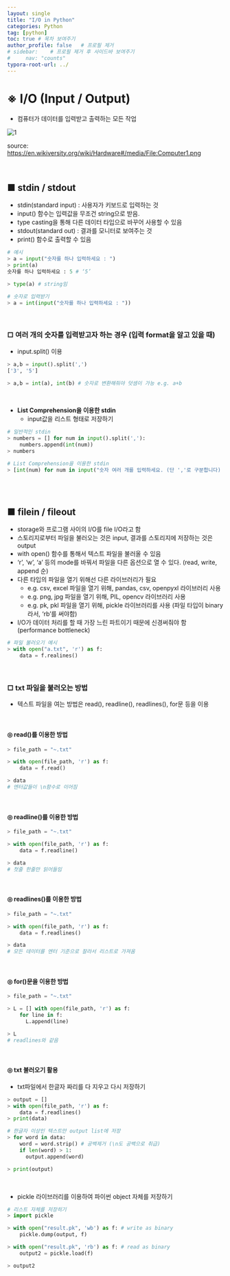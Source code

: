 ```yaml
---
layout: single
title: "I/O in Python"
categories: Python
tag: [python]
toc: true # 목차 보여주기
author_profile: false   # 프로필 제거
# sidebar:    # 프로필 제거 후 사이드바 보여주기
#     nav: "counts"
typora-root-url: ../
---
```


# ※ I/O (Input / Output)
- 컴퓨터가 데이터를 입력받고 출력하는 모든 작업

![1]({{site.url}}/images/python/2024-05-13-python-io/1.png)

source: <https://en.wikiversity.org/wiki/Hardware#/media/File:Computer1.png>

<br>

## **■ stdin / stdout**
- stdin(standard input) : 사용자가 키보드로 입력하는 것
- input() 함수는 입력값을 무조건 string으로 받음.
- type casting을 통해 다른 데이터 타입으로 바꾸어 사용할 수 있음
- stdout(standard out) : 결과를 모니터로 보여주는 것
- print() 함수로 출력할 수 있음

```py
# 예시
> a = input("숫자를 하나 입력하세요 : ")
> print(a)
숫자를 하나 입력하세요 : 5 # ‘5’

> type(a) # string임

# 숫자로 입력받기
> a = int(input("숫자를 하나 입력하세요 : "))
```

<br>

### □ 여러 개의 숫자를 입력받고자 하는 경우 (입력 format을 알고 있을 때)
- input.split() 이용

```py
> a,b = input().split(',')
['3', '5']

> a,b = int(a), int(b) # 숫자로 변환해줘야 덧셈이 가능 e.g. a+b
```

<br>

- **List Comprehension을 이용한 stdin**
  - input값을 리스트 형태로 저장하기

```py
# 일반적인 stdin
> numbers = [] for num in input().split(','):
    numbers.append(int(num))
> numbers

# List Comprehension을 이용한 stdin
> [int(num) for num in input("숫자 여러 개를 입력하세요. (단 ','로 구분합니다) ").split(",")]
```

<br>
<br>

## **■ filein / fileout**
- storage와 프로그램 사이의 I/O를 file I/O라고 함
- 스토리지로부터 파일을 불러오는 것은 input, 결과를 스토리지에 저장하는 것은 output
- with open() 함수를 통해서 텍스트 파일을 불러올 수 있음
- ‘r’, ‘w’, ‘a’ 등의 mode를 바꿔서 파일을 다른 옵션으로 열 수 있다. (read, write, append 순)
- 다른 타입의 파일을 열기 위해선 다른 라이브러리가 필요
  - e.g. csv, excel 파일을 열기 위해, pandas, csv, openpyxl 라이브러리 사용
  - e.g. png, jpg 파일을 열기 위해, PIL, opencv 라이브러리 사용
  - e.g. pk, pkl 파일을 열기 위해, pickle 라이브러리를 사용 (파일 타입이 binary라서, ‘rb’를 써야함)
- I/O가 데이터 처리를 할 때 가장 느린 파트이기 때문에 신경써줘야 함 (performance bottleneck)

```py
# 파일 불러오기 예시
> with open("a.txt", 'r') as f:
    data = f.realines()
```

<br>

### □ txt 파일을 불러오는 방법
- 텍스트 파일을 여는 방법은 read(), readline(), readlines(), for문 등을 이용

<br>

#### **◎ read**()를 이용한 방법

```py
> file_path = "~.txt"

> with open(file_path, 'r') as f:
    data = f.read()

> data
# 엔터값들이 \n함수로 이어짐
```

<br>

#### **◎ readline**()를 이용한 방법

```py
> file_path = "~.txt"

> with open(file_path, 'r') as f:
    data = f.readline()

> data
# 첫줄 한줄만 읽어들임
```

<br>

#### **◎ readlines**()를 이용한 방법

```py
> file_path = "~.txt"

> with open(file_path, 'r') as f:
    data = f.readlines()

> data
# 모든 데이터를 엔터 기준으로 잘라서 리스트로 가져옴
```

<br>

#### **◎ for**()문을 이용한 방법

```py
> file_path = "~.txt"

> L = [] with open(file_path, 'r') as f:
    for line in f:
      L.append(line)

> L
# readlines와 같음
```

<br>

#### ◎ txt 불러오기 활용
- txt파일에서 한글자 짜리를 다 지우고 다시 저장하기

```py
> output = []
> with open(file_path, 'r') as f:
    data = f.readlines()
> print(data)

# 한글자 이상인 텍스트만 output list에 저장
> for word in data:
    word = word.strip() # 공백제거 (\n도 공백으로 취급)
    if len(word) > 1:
      output.append(word)

> print(output)
```

<br>

- pickle 라이브러리를 이용하여 파이썬 object 자체를 저장하기

```py
# 리스트 자체를 저장히기
> import pickle

> with open("result.pk", 'wb') as f: # write as binary
    pickle.dump(output, f)

> with open("result.pk", 'rb') as f: # read as binary
    output2 = pickle.load(f)

> output2
```
